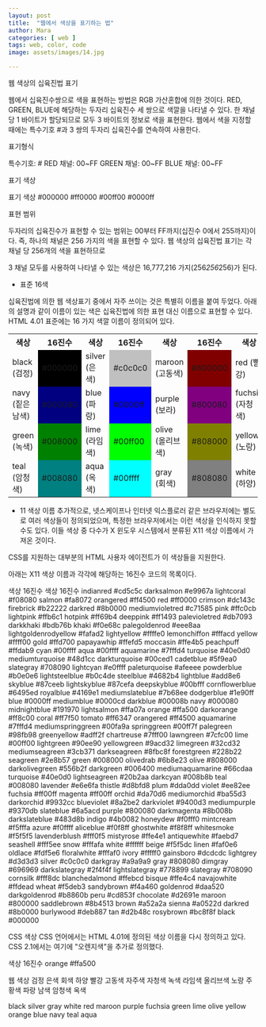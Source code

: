 ```yaml
---
layout: post
title:  "웹에서 색상을 표기하는 법"
author: Mara
categories: [ web ]
tags: web, color, code
image: assets/images/14.jpg

---
```

웹 색상의 십육진법 표기

웹에서 십육진수쌍으로 색을 표현하는 방법은 RGB 가산혼합에 의한 것이다.
RED, GREEN, BLUE에 해당하는 두자리 십육진수 세 쌍으로 색깔을 나타낼 수 있다. 한 채널당 1 바이트가 할당되므로 모두 3 바이트의 정보로 색을 표현한다. 웹에서 색을 지정할 때에는 특수기호 #과 3 쌍의 두자리 십육진수를 연속하여 사용한다.



표기형식

특수기호: #
RED 채널: 00~FF
GREEN 채널: 00~FF
BLUE 채널: 00~FF



표기 색상

표기	색상
#000000
#ff0000
#00ff00
#0000ff




표현 범위

두자리의 십육진수가 표현할 수 있는 범위는 00부터 FF까지(십진수 0에서 255까지)이다.
즉, 하나의 채널은 256 가지의 색을 표현할 수 있다. 웹 색상의 십육진법 표기는 각 채널 당 256개의 색을 표현하므로

3 채널 모두를 사용하여 나타낼 수 있는 색상은 16,777,216 가지(256*256*256)가 된다.


+ 표준 16색

십육진법에 의한 웹 색상표기 중에서 자주 쓰이는 것은 특별히 이름을 붙여 두었다.
아래의 설명과 같이 이름이 있는 색은 십육진법에 의한 표현 대신 이름으로 표현할 수 있다.
HTML 4.01 표준에는 16 가지 색깔 이름이 정의되어 있다.

<table>
<tr><th>색상</th><th>16진수</th><th>색상</th><th>16진수</th><th>색상</th><th>16진수</th><th>색상</th><th>16진수</th></tr>
<tr><td>black (검정)</td><td style="background-color:#000000; font-color:white">#000000</td>
<td>silver (은색)</td><td style="background-color:#c0c0c0; font-color:white">#c0c0c0</td>
<td>maroon (고동색)</td><td style="background-color:#800000; font-color:white">#800000</td>
<td>red (빨강)</td><td style="background-color:#ff0000; font-color:white">#ff0000</td></tr>
<tr><td>navy (짙은 남색)</td><td style="background-color:#000080; font-color:white">#000080</td>
<td>blue (파랑)</td><td style="background-color:#0000ff; font-color:white">#0000ff</td>
<td>purple (보라)</td><td style="background-color:#800080; font-color:white">#800080</td>
<td>fuchsia (자청색)</td><td style="background-color:#ff00ff; font-color:white">#ff00ff</td></tr>
<tr><td>green (녹색)</td><td style="background-color:#008000; font-color:white">#008000</td>
<td>lime (라임색)</td><td style="background-color:#00ff00; font-color:black">#00ff00</td>
<td>olive (올리브색)</td><td style="background-color:#808000; font-color:black">#808000</td>
<td>yellow (노랑)</td><td style="background-color:#ffff00; font-color:black">#ffff00</td></tr>
<tr><td>teal (암청색)</td><td style="background-color:#008080; font-color:black">#008080</td>
<td>aqua (옥색)</td><td style="background-color:#00ffff; font-color:black">#00ffff</td>
<td>gray (회색)</td><td style="background-color:#808080; font-color:black">#808080</td>
<td>white (하양)</td><td style="background-color:#ffffff; font-color:black">#ffffff</td></tr>
</table>


+ 11 색상 이름
추가적으로, 넷스케이프나 인터넷 익스플로러 같은 브라우저에는 별도로 여러 색상들이 정의되었으며, 특정한 브라우저에서는 이런 색상을 인식하지 못할 수도 있다. 이들 색상 중 다수가 X 윈도우 시스템에서 분류된 X11 색상 이름에서 가져온 것이다.

CSS를 지원하는 대부분의 HTML 사용자 에이전트가 이 색상들을 지원한다.

아래는 X11 색상 이름과 각각에 해당하는 16진수 코드의 목록이다.

색상	16진수	색상	16진수
indianred	#cd5c5c	darksalmon	#e9967a
lightcoral	#f08080	salmon	#fa8072
orangered	#ff4500	red	#ff0000
crimson	#dc143c	firebrick	#b22222
darkred	#8b0000	mediumvioletred	#c71585
pink	#ffc0cb	lightpink	#ffb6c1
hotpink	#ff69b4	deeppink	#ff1493
palevioletred	#db7093	darkkhaki	#bdb76b
khaki	#f0e68c	palegoldenrod	#eee8aa
lightgoldenrodyellow	#fafad2	lightyellow	#ffffe0
lemonchiffon	#fffacd	yellow	#ffff00
gold	#ffd700	papayawhip	#ffefd5
moccasin	#ffe4b5	peachpuff	#ffdab9
cyan	#00ffff	aqua	#00ffff
aquamarine	#7fffd4	turquoise	#40e0d0
mediumturquoise	#48d1cc	darkturquoise	#00ced1
cadetblue	#5f9ea0	slategray	#708090
lightcyan	#e0ffff	paleturquoise	#afeeee
powderblue	#b0e0e6	lightsteelblue	#b0c4de
steelblue	#4682b4	lightblue	#add8e6
skyblue	#87ceeb	lightskyblue	#87cefa
deepskyblue	#00bfff	cornflowerblue	#6495ed
royalblue	#4169e1	mediumslateblue	#7b68ee
dodgerblue	#1e90ff	blue	#0000ff
mediumblue	#0000cd	darkblue	#00008b
navy	#000080	midnightblue	#191970
lightsalmon	#ffa07a	orange	#ffa500
darkorange	#ff8c00	coral	#ff7f50
tomato	#ff6347	orangered	#ff4500
aquamarine	#7fffd4	mediumspringgreen	#00fa9a
springgreen	#00ff7f	palegreen	#98fb98
greenyellow	#adff2f	chartreuse	#7fff00
lawngreen	#7cfc00	lime	#00ff00
lightgreen	#90ee90	yellowgreen	#9acd32
limegreen	#32cd32	mediumseagreen	#3cb371
darkseagreen	#8fbc8f	forestgreen	#228b22
seagreen	#2e8b57	green	#008000
olivedrab	#6b8e23	olive	#808000
darkolivegreen	#556b2f	darkgreen	#006400
mediumaquamarine	#66cdaa	turquoise	#40e0d0
lightseagreen	#20b2aa	darkcyan	#008b8b
teal	#008080	lavender	#e6e6fa
thistle	#d8bfd8	plum	#dda0dd
violet	#ee82ee	fuchsia	#ff00ff
magenta	#ff00ff	orchid	#da70d6
mediumorchid	#ba55d3	darkorchid	#9932cc
blueviolet	#8a2be2	darkviolet	#9400d3
mediumpurple	#9370db	slateblue	#6a5acd
purple	#800080	darkmagenta	#8b008b
darkslateblue	#483d8b	indigo	#4b0082
honeydew	#f0fff0	mintcream	#f5fffa
azure	#f0ffff	aliceblue	#f0f8ff
ghostwhite	#f8f8ff	whitesmoke	#f5f5f5
lavenderblush	#fff0f5	mistyrose	#ffe4e1
antiquewhite	#faebd7	seashell	#fff5ee
snow	#fffafa	white	#ffffff
beige	#f5f5dc	linen	#faf0e6
oldlace	#fdf5e6	floralwhite	#fffaf0
ivory	#fffff0	gainsboro	#dcdcdc
lightgrey	#d3d3d3	silver	#c0c0c0
darkgray	#a9a9a9	gray	#808080
dimgray	#696969	darkslategray	#2f4f4f
lightslategray	#778899	slategray	#708090
cornsilk	#fff8dc	blanchedalmond	#ffebcd
bisque	#ffe4c4	navajowhite	#ffdead
wheat	#f5deb3	sandybrown	#f4a460
goldenrod	#daa520	darkgoldenrod	#b8860b
peru	#cd853f	chocolate	#d2691e
maroon	#800000	saddlebrown	#8b4513
brown	#a52a2a	sienna	#a0522d
darkred	#8b0000	burlywood	#deb887
tan	#d2b48c	rosybrown	#bc8f8f
black	#000000	 	 


CSS 색상
CSS 언어에서는 HTML 4.01에 정의된 색상 이름을 다시 정의하고 있다. CSS 2.1에서는 여기에 "오렌지색"을 추가로 정의했다.

색상	16진수
orange	#ffa500

웹 색상
검정	은색	회색	하양	빨강	고동색	자주색	자청색	녹색	라임색	올리브색	노랑	주황색	파랑	남색	암청색	옥색

black	silver	gray	white	red	maroon	purple	fuchsia	green	lime	olive	yellow	orange	blue	navy	teal	aqua
